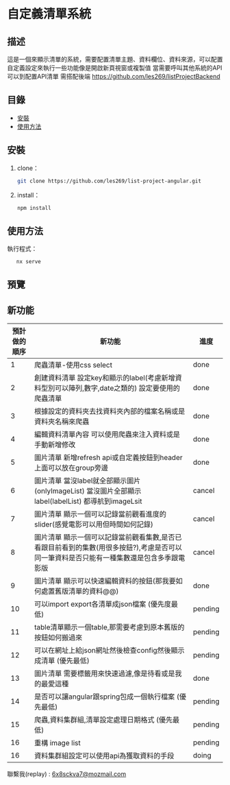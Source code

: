 # 自定義清單系統

## 描述

這是一個來顯示清單的系統，需要配置清單主題、資料欄位、資料來源，可以配置自定義設定來執行一些功能像是開啟新頁視窗或複製值
當需要呼叫其他系統的API可以到配置API清單
需搭配後端 https://github.com/les269/listProjectBackend

## 目錄

- [安裝](#安裝)
- [使用方法](#使用方法)

## 安裝

1. clone：
   ```bash
   git clone https://github.com/les269/list-project-angular.git
   ```
2. install：
   ```bash
   npm install
   ```

## 使用方法

執行程式：

```bash
   nx serve
```

## 預覽

## 新功能

| 預計做的順序 | 新功能                                                                                                                                   | 進度    |
| ------------ | ---------------------------------------------------------------------------------------------------------------------------------------- | ------- |
| 1            | 爬蟲清單-使用css select                                                                                                                  | done    |
| 2            | 創建資料清單 設定key和顯示的label(考慮新增資料型別可以陣列,數字,date之類的) 設定要使用的爬蟲清單                                         | done    |
| 3            | 根據設定的資料夾去找資料夾內部的檔案名稱或是資料夾名稱來爬蟲                                                                             | done    |
| 4            | 編輯資料清單內容 可以使用爬蟲來注入資料或是手動新增修改                                                                                  | done    |
| 5            | 圖片清單 新增refresh api或自定義按鈕到header上面可以放在group旁邊                                                                        | done    |
| 6            | 圖片清單 當沒label就全部顯示圖片(onlyImageList) 當沒圖片全部顯示label(labelList) 都導航到imageLsit                                       | cancel  |
| 7            | 圖片清單 顯示一個可以記錄當前觀看進度的slider(感覺電影可以用但時間如何記錄)                                                              | cancel  |
| 8            | 圖片清單 顯示一個可以記錄當前觀看集數,是否已看跟目前看到的集數(用很多按鈕?),考慮是否可以同一筆資料是否只能有一種集數還是包含多季跟電影版 | cancel  |
| 9            | 圖片清單 顯示可以快速編輯資料的按鈕(那我要如何處置舊版清單的資料@@)                                                                      | done    |
| 10           | 可以import export各清單成json檔案 (優先度最低)                                                                                           | pending |
| 11           | table清單顯示一個table,那需要考慮到原本舊版的按鈕如何搬過來                                                                              | pending |
| 12           | 可以在網址上給json網址然後檢查config然後顯示成清單 (優先最低)                                                                            | pending |
| 13           | 圖片清單 需要標籤用來快速過濾,像是待看或是我的最愛這種                                                                                   | done    |
| 14           | 是否可以讓angular跟spring包成一個執行檔案 (優先最低)                                                                                     | pending |
| 15           | 爬蟲,資料集群組,清單設定處理日期格式 (優先最低)                                                                                          | pending |
| 16           | 重構 image list                                                                                                                          | pending |
| 16           | 資料集群組設定可以使用api為獲取資料的手段                                                                                                | doing   |

聯繫我(replay) : 6x8sckva7@mozmail.com
